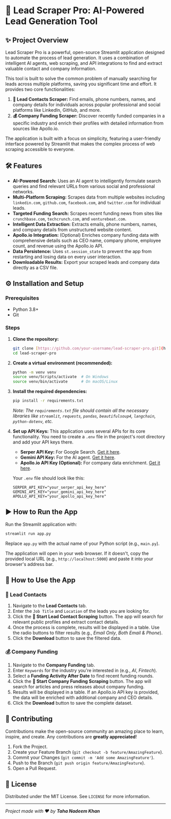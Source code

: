 # 🚀 Lead Scraper Pro: AI-Powered Lead Generation Tool

## ✨ Project Overview

Lead Scraper Pro is a powerful, open-source Streamlit application designed to automate the process of lead generation. It uses a combination of intelligent AI agents, web scraping, and API integrations to find and extract valuable contact and company information.

This tool is built to solve the common problem of manually searching for leads across multiple platforms, saving you significant time and effort. It provides two core functionalities:

1.  **👤 Lead Contacts Scraper:** Find emails, phone numbers, names, and company details for individuals across popular professional and social platforms like LinkedIn, GitHub, and more.
2.  **💰 Company Funding Scraper:** Discover recently funded companies in a specific industry and enrich their profiles with detailed information from sources like Apollo.io.

The application is built with a focus on simplicity, featuring a user-friendly interface powered by Streamlit that makes the complex process of web scraping accessible to everyone.

## 🛠️ Features

* **AI-Powered Search:** Uses an AI agent to intelligently formulate search queries and find relevant URLs from various social and professional networks.
* **Multi-Platform Scraping:** Scrapes data from multiple websites including `linkedin.com`, `github.com`, `facebook.com`, and `twitter.com` for individual leads.
* **Targeted Funding Search:** Scrapes recent funding news from sites like `crunchbase.com`, `techcrunch.com`, and `venturebeat.com`.
* **Intelligent Data Extraction:** Extracts emails, phone numbers, names, and company details from unstructured website content.
* **Apollo.io Integration:** (Optional) Enriches company funding data with comprehensive details such as CEO name, company phone, employee count, and revenue using the Apollo.io API.
* **Data Persistence:** Uses `st.session_state` to prevent the app from restarting and losing data on every user interaction.
* **Downloadable Results:** Export your scraped leads and company data directly as a CSV file.

## ⚙️ Installation and Setup

### Prerequisites

* Python 3.8+
* Git

### Steps

1.  **Clone the repository:**
    ```bash
    git clone [https://github.com/your-username/lead-scraper-pro.git](https://github.com/your-username/lead-scraper-pro.git)
    cd lead-scraper-pro
    ```

2.  **Create a virtual environment (recommended):**
    ```bash
    python -m venv venv
    source venv/Scripts/activate  # On Windows
    source venv/bin/activate      # On macOS/Linux
    ```

3.  **Install the required dependencies:**
    ```bash
    pip install -r requirements.txt
    ```
    _Note: The `requirements.txt` file should contain all the necessary libraries like `streamlit`, `requests`, `pandas`, `beautifulsoup4`, `langchain`, `python-dotenv`, etc._

4.  **Set up API Keys:**
    This application uses several APIs for its core functionality. You need to create a `.env` file in the project's root directory and add your API keys there.

    * **Serper API Key:** For Google Search. [Get it here](https://serper.dev/).
    * **Gemini API Key:** For the AI agent. [Get it here](https://aistudio.google.com/app/apikey).
    * **Apollo.io API Key (Optional):** For company data enrichment. [Get it here](https://www.apollo.io/).

    Your `.env` file should look like this:
    ```
    SERPER_API_KEY="your_serper_api_key_here"
    GEMINI_API_KEY="your_gemini_api_key_here"
    APOLLO_API_KEY="your_apollo_api_key_here"
    ```

## ▶️ How to Run the App

Run the Streamlit application with:
```bash
streamlit run app.py
```

Replace `app.py` with the actual name of your Python script (e.g., `main.py`).

The application will open in your web browser. If it doesn't, copy the provided local URL (e.g., `http://localhost:5000`) and paste it into your browser's address bar.

## 🚀 How to Use the App

### 👤 Lead Contacts

1. Navigate to the **Lead Contacts** tab.
2. Enter the `Job Title` and `Location` of the leads you are looking for.
3. Click the **🔎 Start Lead Contact Scraping** button. The app will search for relevant public profiles and extract contact details.
4. Once the process is complete, results will be displayed in a table. Use the radio buttons to filter results (e.g., *Email Only*, *Both Email & Phone*).
5. Click the **Download** button to save the filtered data.

### 💰 Company Funding

1. Navigate to the **Company Funding** tab.
2. Enter `Keywords` for the industry you're interested in (e.g., *AI*, *Fintech*).
3. Select a **Funding Activity After Date** to find recent funding rounds.
4. Click the **🔎 Start Company Funding Scraping** button. The app will search for articles and press releases about company funding.
5. Results will be displayed in a table. If an Apollo.io API key is provided, the data will be enriched with additional company and CEO details.
6. Click the **Download** button to save the complete dataset.

## 🤝 Contributing

Contributions make the open-source community an amazing place to learn, inspire, and create. Any contributions are **greatly appreciated**!

1. Fork the Project.
2. Create your Feature Branch (`git checkout -b feature/AmazingFeature`).
3. Commit your Changes (`git commit -m 'Add some AmazingFeature'`).
4. Push to the Branch (`git push origin feature/AmazingFeature`).
5. Open a Pull Request.

## 📄 License

Distributed under the MIT License. See `LICENSE` for more information.

---

*Project made with ❤️ by **Taha Nadeem Khan***
```
